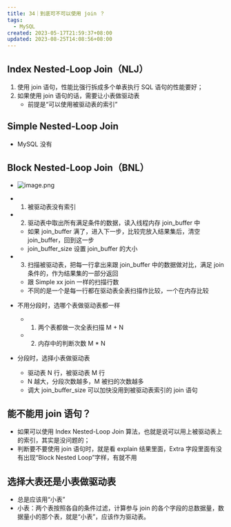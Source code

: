 ```yaml
---
title: 34｜到底可不可以使用 join ？
tags:
  - MySQL
created: 2023-05-17T21:59:37+08:00
updated: 2023-08-25T14:08:56+08:00
---
```


## Index Nested-Loop Join（NLJ）

1. 使用 join 语句，性能比强行拆成多个单表执行 SQL 语句的性能要好；
2. 如果使用 join 语句的话，需要让小表做驱动表
    - 前提是“可以使用被驱动表的索引”

## Simple Nested-Loop Join

- MySQL 没有

## Block Nested-Loop Join（BNL）

- ![image.png](https://cdn.jsdelivr.net/gh/11ze/static/images/mysql45-34-1.png)


- 1. 被驱动表没有索引
- 2. 驱动表中取出所有满足条件的数据，读入线程内存 join_buffer 中

  - 如果 join_buffer 满了，进入下一步，比较完放入结果集后，清空 join_buffer，回到这一步
  - join_buffer_size 设置 join_buffer 的大小

- 3. 扫描被驱动表，把每一行拿出来跟 join_buffer 中的数据做对比，满足 join 条件的，作为结果集的一部分返回

  - 跟 Simple xx join 一样的扫描行数
  - 不同的是一个是每一行都在驱动表全表扫描作比较，一个在内存比较

- 不用分段时，选哪个表做驱动表都一样

  - 1. 两个表都做一次全表扫描 M + N
  - 2. 内存中的判断次数 M * N

- 分段时，选择小表做驱动表

  - 驱动表 N 行，被驱动表 M 行
  - N 越大，分段次数越多，M 被扫的次数越多
  - 调大 join_buffer_size 可以加快没用到被驱动表索引的 join 语句

## 能不能用 join 语句？

- 如果可以使用 Index Nested-Loop Join 算法，也就是说可以用上被驱动表上的索引，其实是没问题的；
- 判断要不要使用 join 语句时，就是看 explain 结果里面，Extra 字段里面有没有出现“Block Nested Loop”字样，有就不用

## 选择大表还是小表做驱动表

- 总是应该用“小表”
- 小表：两个表按照各自的条件过滤，计算参与 join 的各个字段的总数据量，数据量小的那个表，就是“小表”，应该作为驱动表。
